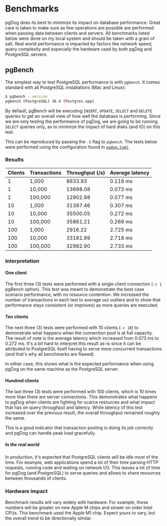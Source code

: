 # Benchmarks

pgDog does its best to minimize its impact on database performance. Great care is taken to make sure as few operations are possible are performed
when passing data between clients and servers. All benchmarks listed below were done on my local system and should be taken with a grain of salt.
Real world performance is impacted by factors like network speed, query complexity and especially the hardware used by both pgDog and PostgreSQL servers.

## pgBench

The simplest way to test PostgreSQL performance is with `pgbench`. It comes standard with all PostgreSQL installations (Mac and Linux):

```bash
$ pgbench --version
pgbench (PostgreSQL) 16.4 (Postgres.app)
```

By default, pgBench will be executing `INSERT`, `UPDATE`, `SELECT` and `DELETE` queries to get an overall view of how
well the database is performing. Since we are only testing the performance of pgDog, we are going to be running `SELECT` queries only,
as to minimize the impact of hard disks (and IO) on this test.

This can be reproduced by passing the `-S` flag to `pgbench`. The tests below were performed using the configuration found in [`pgdog.toml`](https://github.com/levkk/pgdog/blob/main/pgdog.toml).

### Results

| Clients | Transactions | Throughput (/s) | Average latency |
|---------|--------------|------------|-----------------|
| 1 | 1,000 | 8633.93 | 0.116 ms |
| 1 | 10,000 | 13698.08| 0.073 ms |
| 1 | 100,000 | 12902.98 | 0.077 ms |
| 10 | 1,000 | 31397.46 | 0.307 ms |
| 10 | 10,000 | 35500.05 | 0.272 ms |
| 10 | 100,000 | 35861.21 | 0.269 ms |
| 100 | 1,000 | 2916.22 | 2.725 ms |
| 100 | 10,000 | 33181.99 | 2.718 ms |
| 100 | 100,000 | 32982.90 | 2.733 ms |


### Interpretation

#### One client

The first three (3) tests were performed with a single client connection (`-c 1` pgBench option). This test was meant to demonstrate
the best case scenario performance, with no resource contention. We increased the number of transactions in each test to average out outliers and to show that performance stays consistent (or improves) as more queries are executed.

#### Ten clients

The next three (3) tests were performed with 10 clients (`-c 10`) to demonstrate what happens when the connection pool is at full capacity. The result
of note is the average latency which increased from 0.073 ms to 0.272 ms. It's a bit hard to interpret this result as-is since it can be attributed
to PostgreSQL itself having to serve more concurrent transactions (and that's why all benchmarks are flawed).

In either case, this shows what is the expected performance when using pgDog on the same machine as the PostgreSQL server.

#### Hundred clients

The last three (3) tests were performed with 100 clients, which is 10 times more than there are server connections. This demonstrates what happens
to pgDog when clients are fighting for scarce resources and what impact that has on query throughput and latency. While latency of this test increased over the previous result, the overall throughput remained roughly the same.

This is a good indicator that transaction pooling is doing its job correctly
and pgDog can handle peak load gracefully.

##### In the real world

In production, it's expected that PostgreSQL clients will be idle most of the time. For example, web applications spend a lot of their time parsing HTTP requests, running code and waiting on network I/O. This leaves a lot of time for pgDog (and PostgreSQL) to serve queries and allows to share resources
between thousands of clients.

### Hardware impact

Benchmark results will vary widely with hardware. For example, these numbers will be greater on new Apple M chips and slower on older Intel CPUs. This benchmark used the Apple M1 chip. Expect yours to vary, but the overall trend to be directionally similar.
